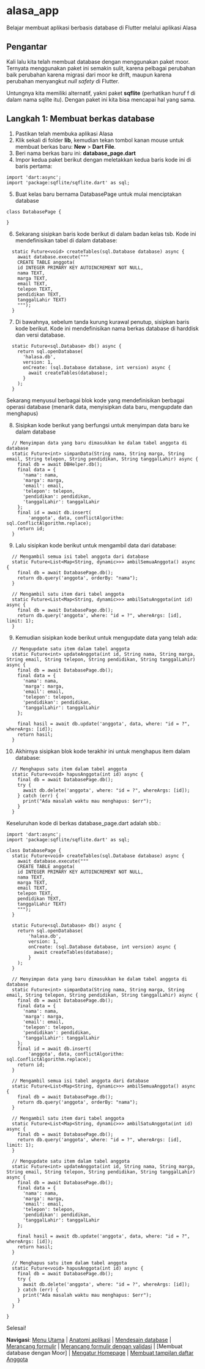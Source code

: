 # alasa_app

Belajar membuat aplikasi berbasis database di Flutter melalui aplikasi Alasa


## Pengantar

Kali lalu kita telah membuat database dengan menggunakan paket moor. Ternyata menggunakan paket ini semakin sulit, karena pelbagai perubahan baik perubahan karena migrasi dari moor ke drift, maupun karena perubahan menyangkut _null safety_ di Flutter.

Untungnya kita memiliki alternatif, yakni paket **sqflite** (perhatikan huruf f di dalam nama sqlite itu). Dengan paket ini kita bisa mencapai hal yang sama.


## Langkah 1: Membuat berkas database

1. Pastikan telah membuka aplikasi Alasa
2. Klik sekali di folder **lib**, kemudian tekan tombol kanan mouse untuk membuat berkas baru: **New** > **Dart File**.
3. Beri nama berkas baru ini: **database_page.dart**
4. Impor kedua paket berikut dengan meletakkan kedua baris kode ini di baris pertama:

```
import 'dart:async';
import 'package:sqflite/sqflite.dart' as sql;
```

5. Buat kelas baru bernama DatabasePage untuk mulai menciptakan database

```
class DatabasePage {

}
```

6. Sekarang sisipkan baris kode berikut di dalam badan kelas tsb. Kode ini mendefinisikan tabel di dalam database:

```
  static Future<void> createTables(sql.Database database) async {
    await database.execute("""
    CREATE TABLE anggota(
    id INTEGER PRIMARY KEY AUTOINCREMENT NOT NULL, 
    nama TEXT, 
    marga TEXT, 
    email TEXT, 
    telepon TEXT, 
    pendidikan TEXT, 
    tanggalLahir TEXT)
    """);
  }
```

7. Di bawahnya, sebelum tanda kurung kurawal penutup, sisipkan baris kode berikut. Kode ini mendefinisikan nama berkas database di harddisk dan versi database.

```
  static Future<sql.Database> db() async {
    return sql.openDatabase(
      'halasa.db',
      version: 1,
      onCreate: (sql.Database database, int version) async {
        await createTables(database);
      }
    );
  }
```

Sekarang menyusul berbagai blok kode yang mendefinisikan berbagai operasi database (menarik data, menyisipkan data baru, mengupdate dan menghapus)

8. Sisipkan kode berikut yang berfungsi untuk menyimpan data baru ke dalam database

```
  // Menyimpan data yang baru dimasukkan ke dalam tabel anggota di database
  static Future<int> simpanData(String nama, String marga, String email, String telepon, String pendidikan, String tanggalLahir) async {
    final db = await DBHelper.db();
    final data = {
      'nama': nama,
      'marga': marga,
      'email': email,
      'telepon': telepon,
      'pendidikan': pendidikan,
      'tanggalLahir': tanggalLahir
    };
    final id = await db.insert(
        'anggota', data, conflictAlgorithm: sql.ConflictAlgorithm.replace);
    return id;
  }
```

9. Lalu sisipkan kode berikut untuk mengambil data dari database:

```
  // Mengambil semua isi tabel anggota dari database
  static Future<List<Map<String, dynamic>>> ambilSemuaAnggota() async {
    final db = await DatabasePage.db();
    return db.query('anggota', orderBy: "nama");
  }

  // Mengambil satu item dari tabel anggota
  static Future<List<Map<String, dynamic>>> ambilSatuAnggota(int id) async {
    final db = await DatabasePage.db();
    return db.query('anggota', where: "id = ?", whereArgs: [id], limit: 1);
  }
```

9. Kemudian sisipkan kode berikut untuk mengupdate data yang telah ada:

```
  // Mengupdate satu item dalam tabel anggota
  static Future<int> updateAnggota(int id, String nama, String marga, String email, String telepon, String pendidikan, String tanggalLahir) async {
    final db = await DatabasePage.db();
    final data = {
      'nama': nama,
      'marga': marga,
      'email': email,
      'telepon': telepon,
      'pendidikan': pendidikan,
      'tanggalLahir': tanggalLahir
    };

    final hasil = await db.update('anggota', data, where: "id = ?", whereArgs: [id]);
    return hasil;
  }
```

10. Akhirnya sisipkan blok kode terakhir ini untuk menghapus item dalam database:

```
  // Menghapus satu item dalam tabel anggota
  static Future<void> hapusAnggota(int id) async {
    final db = await DatabasePage.db();
    try {
      await db.delete('anggota', where: "id = ?", whereArgs: [id]);
    } catch (err) {
      print("Ada masalah waktu mau menghapus: $err");
    }
  }
```

Keseluruhan kode di berkas database_page.dart adalah sbb.:

```
import 'dart:async';
import 'package:sqflite/sqflite.dart' as sql;

class DatabasePage {
  static Future<void> createTables(sql.Database database) async {
    await database.execute("""
    CREATE TABLE anggota(
    id INTEGER PRIMARY KEY AUTOINCREMENT NOT NULL, 
    nama TEXT, 
    marga TEXT, 
    email TEXT, 
    telepon TEXT, 
    pendidikan TEXT, 
    tanggalLahir TEXT)
    """);
  }

  static Future<sql.Database> db() async {
    return sql.openDatabase(
        'halasa.db',
        version: 1,
        onCreate: (sql.Database database, int version) async {
          await createTables(database);
        }
    );
  }

  // Menyimpan data yang baru dimasukkan ke dalam tabel anggota di database
  static Future<int> simpanData(String nama, String marga, String email, String telepon, String pendidikan, String tanggalLahir) async {
    final db = await DatabasePage.db();
    final data = {
      'nama': nama,
      'marga': marga,
      'email': email,
      'telepon': telepon,
      'pendidikan': pendidikan,
      'tanggalLahir': tanggalLahir
    };
    final id = await db.insert(
        'anggota', data, conflictAlgorithm: sql.ConflictAlgorithm.replace);
    return id;
  }

  // Mengambil semua isi tabel anggota dari database
  static Future<List<Map<String, dynamic>>> ambilSemuaAnggota() async {
    final db = await DatabasePage.db();
    return db.query('anggota', orderBy: "nama");
  }

  // Mengambil satu item dari tabel anggota
  static Future<List<Map<String, dynamic>>> ambilSatuAnggota(int id) async {
    final db = await DatabasePage.db();
    return db.query('anggota', where: "id = ?", whereArgs: [id], limit: 1);
  }

  // Mengupdate satu item dalam tabel anggota
  static Future<int> updateAnggota(int id, String nama, String marga, String email, String telepon, String pendidikan, String tanggalLahir) async {
    final db = await DatabasePage.db();
    final data = {
      'nama': nama,
      'marga': marga,
      'email': email,
      'telepon': telepon,
      'pendidikan': pendidikan,
      'tanggalLahir': tanggalLahir
    };

    final hasil = await db.update('anggota', data, where: "id = ?", whereArgs: [id]);
    return hasil;
  }

  // Menghapus satu item dalam tabel anggota
  static Future<void> hapusAnggota(int id) async {
    final db = await DatabasePage.db();
    try {
      await db.delete('anggota', where: "id = ?", whereArgs: [id]);
    } catch (err) {
      print("Ada masalah waktu mau menghapus: $err");
    }
  }

}
```

Selesai!



**Navigasi**: [Menu Utama](./README.md) | [Anatomi aplikasi](./1_anatomi.md) | [Mendesain database](./2_mendesign_database.md) | [Merancang formulir](./3_membuat_formulir_1.md) | [Merancang formulir dengan validasi](./4_membuat_formulir_2.md) | [Membuat database dengan Moor] | [Mengatur Homepage](./6_mengatur_home_page.md) | [Membuat tampilan daftar Anggota](./8_membuat_daftar_anggota.md)
